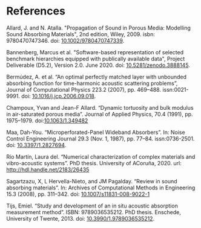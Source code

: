 # References

Allard, J. and N. Atalla. "Propagation of Sound in Porous Media: Modelling 
Sound Absorbing Materials", 2nd edition, Wiley, 2009. isbn: 9780470747346. 
doi: [10.1002/9780470747339](https://doi.org//10.1002/9780470747339).

Bannenberg, Marcus et al. "Software-based representation of selected benchmark 
hierarchies equipped with publically available data", Project Deliverable 
(D5.2), Version 2.0. June 2020. doi: [10.5281/zenodo.3888145](https://doi.org/10.5281/zenodo.3888145).

Bermúdez, A. et al. “An optimal perfectly matched layer with unbounded
absorbing function for time-harmonic acoustic scattering problems”, Journal of 
Computational Physics 223.2 (2007), pp. 469–488. issn:0021-9991. doi: [10.1016/j.jcp.2006.09.018](https:doi.org/10.1016/j.jcp.2006.09.018).

Champoux, Yvan and Jean-F Allard. “Dynamic tortuosity and bulk modulus in air-saturated porous media”. 
Journal of Applied Physics, 70.4 (1991), pp. 1975–1979. doi:[10.1063/1.349482](https://doi.org/10.1063/1.349482)

Maa, Dah-You. “Microperforated-Panel Wideband Absorbers”. In: Noise Control Engineering Journal 29.3 
(Nov. 1, 1987), pp. 77–84. issn:0736-2501. doi: [10.3397/1.2827694](https://doi.org/10.3397/1.2827694).

Rı́o Martı́n, Laura del. “Numerical characterization of complex materials and vibro-acoustic systems”. 
PhD thesis. University of ACoruña, 2020. url: http://hdl.handle.net/2183/26435

Sagartzazu, X, L Hervella-Nieto, and JM Pagalday. “Review in sound absorbing materials”. 
In: Archives of Computational Methods in Engineering 15.3 (2008), pp. 311–342. doi: [10.1007/s11831-008-9022-1](https://doi.org/10.1007/s11831-008-9022-1)

Tijs, Emiel. “Study and development of an in situ acoustic absorption measurement method”. 
ISBN: 9789036535212. PhD thesis. Enschede, University of Twente, 2013. doi: [10.3990/1.9789036535212](https://doi.org/10.3990/1.9789036535212).
